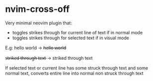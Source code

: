 # nvim-cross-off
Very minimal neovim plugin that:
- toggles strikes through for current line of text if in normal mode
- toggles strikes through for selected text if in visual mode

E.g:
hello world -> h̶e̶l̶l̶o̶ ̶w̶o̶r̶l̶d̶

s̶t̶r̶i̶k̶e̶d̶ ̶t̶h̶r̶o̶u̶g̶h̶ ̶t̶e̶x̶t̶ -> striked through text

If selected text or current line has some struck through text and some normal text, converts entire line into normal non struck through text
